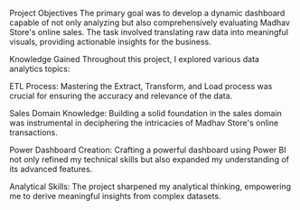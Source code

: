 Project Objectives
The primary goal was to develop a dynamic dashboard capable of not only analyzing but also comprehensively evaluating Madhav Store's online sales. The task involved translating raw data into meaningful visuals, providing actionable insights for the business.

Knowledge Gained
Throughout this project, I explored various data analytics topics:

ETL Process: Mastering the Extract, Transform, and Load process was crucial for ensuring the accuracy and relevance of the data.

Sales Domain Knowledge: Building a solid foundation in the sales domain was instrumental in deciphering the intricacies of Madhav Store's online transactions.

Power Dashboard Creation: Crafting a powerful dashboard using Power BI not only refined my technical skills but also expanded my understanding of its advanced features.

Analytical Skills: The project sharpened my analytical thinking, empowering me to derive meaningful insights from complex datasets.
